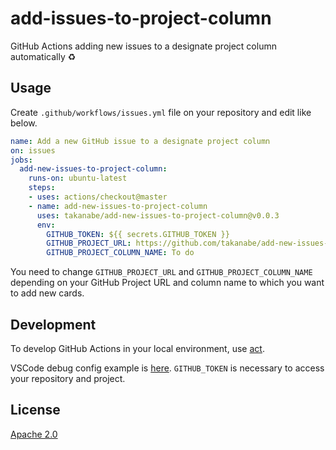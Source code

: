 # add-issues-to-project-column

GitHub Actions adding new issues to a designate project column automatically :recycle:

## Usage

Create `.github/workflows/issues.yml` file on your repository and edit like below.

```yml
name: Add a new GitHub issue to a designate project column
on: issues
jobs:
  add-new-issues-to-project-column:
    runs-on: ubuntu-latest
    steps:
    - uses: actions/checkout@master
    - name: add-new-issues-to-project-column
      uses: takanabe/add-new-issues-to-project-column@v0.0.3
      env:
        GITHUB_TOKEN: ${{ secrets.GITHUB_TOKEN }}
        GITHUB_PROJECT_URL: https://github.com/takanabe/add-new-issues-to-project-column/projects/1
        GITHUB_PROJECT_COLUMN_NAME: To do
```

You need to change `GITHUB_PROJECT_URL` and `GITHUB_PROJECT_COLUMN_NAME` depending on your GitHub Project URL and column name to which you want to add new cards.

## Development

To develop GitHub Actions in your local environment, use [act](https://github.com/nektos/act).

VSCode debug config example is [here](https://github.com/takanabe/add-new-issues-to-project-column/blob/master/.vscode/launch.json.example). `GITHUB_TOKEN` is necessary to access your repository and  project.

## License

[Apache 2.0](https://github.com/takanabe/add-new-issues-to-project-column/blob/master/LICENSE)
